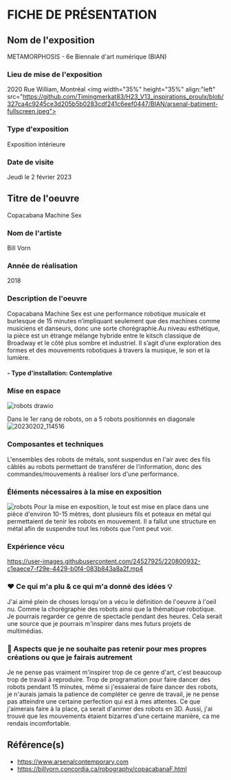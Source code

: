 
# FICHE DE PRÉSENTATION

## Nom de l'exposition
METAMORPHOSIS - 6e Biennale d'art numérique (BIAN)

### Lieu de mise de l'exposition
2020 Rue William, Montréal
<img width="35%" height="35%" align:"left" src="https://github.com/Timingmerkat83/H23_V13_inspirations_proulx/blob/327ca4c9245ce3d205b5b0283cdf241c6eef0447/BIAN/arsenal-batiment-fullscreen.jpeg">



### Type d'exposition
Exposition intérieure

### Date de visite
Jeudi le 2 février 2023

## Titre de l'oeuvre
Copacabana Machine Sex

### Nom de l'artiste
Bill Vorn

### Année de réalisation
2018

### Description de l'oeuvre

Copacabana Machine Sex est une performance robotique musicale et burlesque de 15 minutes n’impliquant seulement que des machines comme musiciens et danseurs, donc une sorte chorégraphie.Au niveau esthétique, la pièce est un étrange mélange hybride entre le kitsch classique de Broadway et le côté plus sombre et industriel. Il s’agit d’une exploration des formes et des mouvements robotiques à travers la musique, le son et la lumière.

####  - Type d'installation: Contemplative

### Mise en espace
![robots drawio](https://user-images.githubusercontent.com/24527925/220810584-0ef95ebe-bf11-4af1-83a8-2a32dd51c88c.png)

Dans le 1er rang de robots, on a 5 robots positionnés en diagonale
![20230202_114516](https://user-images.githubusercontent.com/24527925/220802516-5902ce9c-62ac-4e0d-a344-c9970921e7a2.jpg)


### Composantes et techniques
L'ensembles des robots de métals, sont suspendus en l'air avec des fils câblés au robots permettant de transférer de l'information, donc des commandes/mouvements à réaliser lors d'une performance.

### Éléments nécessaires à la mise en exposition
![robots](https://user-images.githubusercontent.com/24527925/220810091-9d470b97-75ef-4d24-9087-ef8d923c5843.jpg)
Pour la mise en exposition, le tout est mise en place dans une pièce d'environ 10-15 mètres, dont plusieurs fils et poteaux en métal qui permettaient de tenir les robots en mouvement.
Il a fallut une structure en métal afin de suspendre tout les robots que l'ont peut voir.

### Expérience vécu

https://user-images.githubusercontent.com/24527925/220800932-c1eaece7-f29e-4429-b0f4-083b843a8a2f.mp4



### ❤️ Ce qui m'a plu & ce qui m'a donné des idées 💡
J'ai aimé plein de choses lorsqu'on a vécu le définition de l'oeuvre à l'oeil nu. Comme la chorégraphie des robots ainsi que la thématique robotique. Je pourrais regarder ce genre de spectacle pendant des heures. Cela serait une source que je pourrais m'inspirer dans mes futurs projets de multimédias.


### 🤔 Aspects que je ne souhaite pas retenir pour mes propres créations ou que je fairais autrement
Je ne pense pas vraiment m'inspirer trop de ce genre d'art, c'est beaucoup trop de travail à reproduire. Trop de programation pour faire dancer des robots pendant 15 minutes, même si j'essaierai de faire dancer des robots, je n'aurais jamais la patience de compléter ce genre de travail, je ne pense pas atteindre une certaine perfection qui est à mes attentes. Ce que j'aimerais faire à la place, ça serait d'animer des robots en 3D. Aussi, j'ai trouvé que les mouvements étaient bizarres d'une certaine manière, ca me rendais incomfortable.
## Référence(s)

- https://www.arsenalcontemporary.com
- https://billvorn.concordia.ca/robography/copacabanaF.html












